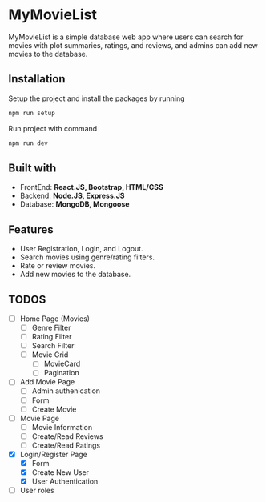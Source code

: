 # MyMovieList
MyMovieList is a simple database web app where users can search for movies with plot summaries, ratings, and reviews, and admins can add new movies to the database.

<h2>Installation</h2>

 Setup the project and install the packages by running
```bash
npm run setup
```
 Run project with command
```bash
npm run dev
```

<h2>Built with</h2>
<ul>
    <li>FrontEnd: <b> React.JS, Bootstrap, HTML/CSS </b></li>
    <li>Backend:  <b> Node.JS, Express.JS</b> </li>
    <li>Database: <b> MongoDB, Mongoose </b> </li>
</ul>

<h2> Features </h2>
<ul>
    <li> User Registration, Login, and Logout.</li>
    <li> Search movies using genre/rating filters.</li>
    <li> Rate or review movies.</li>
    <li> Add new movies to the database.</li>
</ul>

## TODOS

- [ ] Home Page (Movies)
  - [ ] Genre Filter
  - [ ] Rating Filter
  - [ ] Search Filter
  - [ ] Movie Grid
    - [ ] MovieCard
    - [ ] Pagination

- [ ] Add Movie Page
  - [ ] Admin authenication
  - [ ] Form
  - [ ] Create Movie

- [ ] Movie Page
  - [ ] Movie Information
  - [ ] Create/Read Reviews
  - [ ] Create/Read Ratings

- [x] Login/Register Page
  - [x] Form
  - [x] Create New User
  - [x] User Authentication

- [ ] User roles